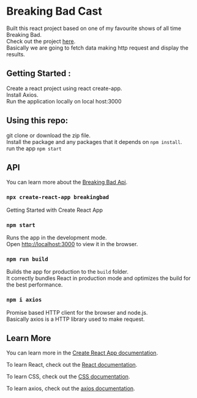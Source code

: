 # Breaking Bad Cast

Built this react project based on one of my favourite shows of all time Breaking Bad.\
Check out the project [here](https://rathod-shubham.github.io/BreakingBadCast/).\
Basically we are going to fetch data making http request and display the results.

## Getting Started :

Create a react project using react create-app.\
Install Axios.\
Run the application locally on local host:3000

## Using this repo:

git clone or download the zip file.\
Install the package and any packages that it depends on `npm install`.\
run the app `npm start`

## API

You can learn more about the [Breaking Bad Api](https://breakingbadapi.com/documentation).

### `npx create-react-app breakingbad`

Getting Started with Create React App

### `npm start`

Runs the app in the development mode.\
Open [http://localhost:3000](http://localhost:3000) to view it in the browser.

### `npm run build`

Builds the app for production to the `build` folder.\
It correctly bundles React in production mode and optimizes the build for the best performance.


### `npm i axios`
Promise based HTTP client for the browser and node.js.\
Basically axios is a HTTP library used to make request.


## Learn More

You can learn more in the [Create React App documentation](https://facebook.github.io/create-react-app/docs/getting-started).

To learn React, check out the [React documentation](https://reactjs.org/).

To learn CSS, check out the [CSS documentation](https://www.w3schools.com/css/default.asp).

To learn axios, check out the [axios documentation](https://www.npmjs.com/package/axios).
